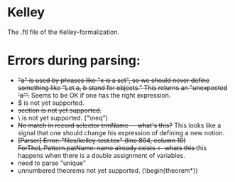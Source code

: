 # Kelley
The .ftl file of the Kelley-formalization.

# Errors during parsing:

 - <del>"a" is used by phrases like "x is a set", so we should never define something like "Let a, b stand for objects." This returns an "unexpected 'a'".</del> Seems to be OK if one has the right expression.
 - $ is not yet supported.
 - <del>section is not yet supported.</del>
 - \ is not yet supported. ("\neq")
 - <del>No match in record selector trmName -- what's this?</del> This looks like a signal that one should change his expression of defining a new notion.
 - <del> [Parser] Error: "files/kelley-test.tex" (line 804, column 10) ForTheL.Pattern.patName: name already exists <- whats this </del> this happens when there is a double assignment of variables.
 - need to parse "unique"
 - unnumbered theorems not yet supported. (\begin{theorem*})